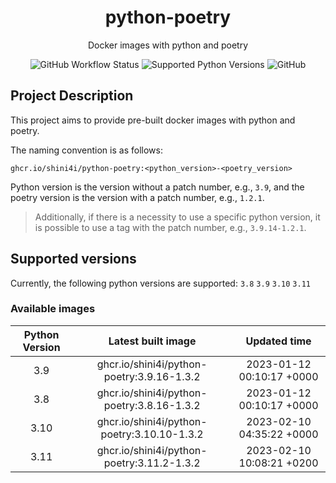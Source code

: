 <div align="center">

# python-poetry

Docker images with python and poetry

![GitHub Workflow Status](https://img.shields.io/github/actions/workflow/status/shini4i/docker-python-poetry/update_readme.yml?branch=main&style=plastic)
![Supported Python Versions](https://img.shields.io/badge/python-3.8%20%7C%203.9%20%7C%203.10%20%7C%203.11-blue?style=plastic)
![GitHub](https://img.shields.io/github/license/shini4i/python-poetry?style=plastic)

</div>

## Project Description

This project aims to provide pre-built docker images with python and poetry.

The naming convention is as follows:
```
ghcr.io/shini4i/python-poetry:<python_version>-<poetry_version>
```
Python version is the version without a patch number, e.g., `3.9`, and the poetry version is the version with a patch number, e.g., `1.2.1`.

> Additionally, if there is a necessity to use a specific python version, it is possible to use a tag with the patch number, e.g., `3.9.14-1.2.1`.

## Supported versions

Currently, the following python versions are supported: `3.8` `3.9` `3.10` `3.11`

### Available images
<!-- table_start -->
| Python Version |              Latest built image             |        Updated time       |
|:--------------:|:-------------------------------------------:|:-------------------------:|
|      3.9       |  ghcr.io/shini4i/python-poetry:3.9.16-1.3.2 | 2023-01-12 00:10:17 +0000 |
|      3.8       |  ghcr.io/shini4i/python-poetry:3.8.16-1.3.2 | 2023-01-12 00:10:17 +0000 |
|      3.10      | ghcr.io/shini4i/python-poetry:3.10.10-1.3.2 | 2023-02-10 04:35:22 +0000 |
|      3.11      |  ghcr.io/shini4i/python-poetry:3.11.2-1.3.2 | 2023-02-10 10:08:21 +0200 |
<!-- table_end -->

